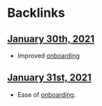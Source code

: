 
# Backlinks
## [January 30th, 2021](<January 30th, 2021.md>)
- Improved [onboarding](<onboarding.md>)

## [January 31st, 2021](<January 31st, 2021.md>)
- Ease of [onboarding](<onboarding.md>).

